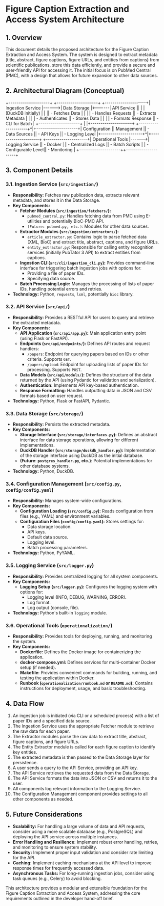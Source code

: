 # Figure Caption Extraction and Access System Architecture

## 1. Overview

This document details the proposed architecture for the Figure Caption Extraction and Access System. The system is designed to extract metadata (title, abstract, figure captions, figure URLs, and entities from captions) from scientific publications, store this data efficiently, and provide a secure and user-friendly API for accessing it. The initial focus is on PubMed Central (PMC), with a design that allows for future expansion to other data sources.

## 2. Architectural Diagram (Conceptual)

+---------------------+       +---------------------+       +---------------------+| Ingestion Service   |------>| Data Storage        |<------| API Service         ||                     |       | (DuckDB initially)  |       |                     || - Fetches Data      |       |                     |       | - Handles Requests  || - Extracts Metadata |       |                     |       | - Authenticates     || - Stores Data       |       |                     |       | - Formats Response  || - CLI for Batch     |       +---------------------+       |                     |+---------------------+                                     +---------------------+^|+---------------------+| Configuration       || Management          || - Data Sources      || - API Keys          || - Logging Level     |+---------------------+^|+---------------------+       +---------------------+| Operational Tools   |------>| Logging Service     || - Docker            |       | - Centralized Logs  || - Batch Scripts     |       | - Configurable Level|| - Monitoring        |       +---------------------++---------------------+
## 3. Component Details

### 3.1. Ingestion Service (`src/ingestion/`)

* **Responsibility:** Fetches raw publication data, extracts relevant metadata, and stores it in the Data Storage.
* **Key Components:**
    * **Fetcher Modules (`src/ingestion/fetchers/`):**
        * `pubmed_central.py`: Handles fetching data from PMC using E-utilities and potentially BioC-PMC API.
        * `(Future: pubmed.py, etc.)`: Modules for other data sources.
    * **Extractor Modules (`src/ingestion/extractors/`):**
        * `article_extractor.py`: Contains logic to parse fetched data (XML, BioC) and extract title, abstract, captions, and figure URLs.
        * `entity_extractor.py`: Responsible for calling entity recognition services (initially PubTator 3 API) to extract entities from captions.
    * **Ingestion CLI (`src/cli/ingestion_cli.py`):** Provides command-line interface for triggering batch ingestion jobs with options for:
        * Providing a file of paper IDs.
        * Specifying data source.
    * **Batch Processing Logic:** Manages the processing of lists of paper IDs, handling potential errors and retries.
* **Technology:** Python, `requests`, `lxml`, potentially `bioc` library.

### 3.2. API Service (`src/api/`)

* **Responsibility:** Provides a RESTful API for users to query and retrieve the extracted metadata.
* **Key Components:**
    * **API Application (`src/api/app.py`):** Main application entry point (using Flask or FastAPI).
    * **Endpoints (`src/api/endpoints/`):** Defines API routes and request handlers:
        * `/papers`: Endpoint for querying papers based on IDs or other criteria. Supports `GET`.
        * `/papers/upload`: Endpoint for uploading lists of paper IDs for processing. Supports `POST`.
    * **Data Models (`src/api/models/`):** Defines the structure of the data returned by the API (using Pydantic for validation and serialization).
    * **Authentication:** Implements API key-based authentication.
    * **Response Formatting:** Handles outputting data in JSON and CSV formats based on user request.
* **Technology:** Python, Flask or FastAPI, Pydantic.

### 3.3. Data Storage (`src/storage/`)

* **Responsibility:** Persists the extracted metadata.
* **Key Components:**
    * **Storage Interface (`src/storage/interfaces.py`):** Defines an abstract interface for data storage operations, allowing for different implementations.
    * **DuckDB Handler (`src/storage/duckdb_handler.py`):** Implementation of the storage interface using DuckDB as the initial database.
    * **(Future: `postgres_handler.py`, etc.)**: Potential implementations for other database systems.
* **Technology:** Python, DuckDB.

### 3.4. Configuration Management (`src/config.py`, `config/config.yaml`)

* **Responsibility:** Manages system-wide configurations.
* **Key Components:**
    * **Configuration Loading (`src/config.py`):** Reads configuration from files (e.g., YAML) and environment variables.
    * **Configuration Files (`config/config.yaml`):** Stores settings for:
        * Data storage location.
        * API keys.
        * Default data source.
        * Logging level.
        * Batch processing parameters.
* **Technology:** Python, PyYAML.

### 3.5. Logging Service (`src/logger.py`)

* **Responsibility:** Provides centralized logging for all system components.
* **Key Components:**
    * **Logging Setup (`src/logger.py`):** Configures the logging system with options for:
        * Logging level (INFO, DEBUG, WARNING, ERROR).
        * Log format.
        * Log output (console, file).
* **Technology:** Python's built-in `logging` module.

### 3.6. Operational Tools (`operationalization/`)

* **Responsibility:** Provides tools for deploying, running, and monitoring the system.
* **Key Components:**
    * **Dockerfile:** Defines the Docker image for containerizing the application.
    * **docker-compose.yml:** Defines services for multi-container Docker setup (if needed).
    * **Makefile:** Provides convenient commands for building, running, and testing the application within Docker.
    * **Runbook (`operationalization/runbook.md` or `README.md`):** Contains instructions for deployment, usage, and basic troubleshooting.

## 4. Data Flow

1.  An ingestion job is initiated (via CLI or a scheduled process) with a list of paper IDs and a specified data source.
2.  The Ingestion Service uses the appropriate Fetcher module to retrieve the raw data for each paper.
3.  The Extractor modules parse the raw data to extract title, abstract, figure captions, and figure URLs.
4.  The Entity Extractor module is called for each figure caption to identify key entities.
5.  The extracted metadata is then passed to the Data Storage layer for persistence.
6.  A user sends a query to the API Service, providing an API key.
7.  The API Service retrieves the requested data from the Data Storage.
8.  The API Service formats the data into JSON or CSV and returns it to the user.
9.  All components log relevant information to the Logging Service.
10. The Configuration Management component provides settings to all other components as needed.

## 5. Future Considerations

* **Scalability:** For handling a large volume of data and API requests, consider using a more scalable database (e.g., PostgreSQL) and deploying the API service across multiple instances.
* **Error Handling and Resilience:** Implement robust error handling, retries, and monitoring to ensure system stability.
* **Security:** Implement proper input validation and consider rate limiting for the API.
* **Caching:** Implement caching mechanisms at the API level to improve response times for frequently accessed data.
* **Asynchronous Tasks:** For long-running ingestion jobs, consider using task queues (e.g., Celery) to avoid blocking.

This architecture provides a modular and extensible foundation for the Figure Caption Extraction and Access System, addressing the core requirements outlined in the developer hand-off brief.
